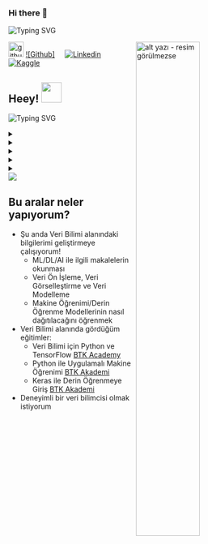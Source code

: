 ### Hi there 👋

<!--
**OMaGe-Muhterem/OMaGe-Muhterem** is a ✨ _special_ ✨ repository because its `README.md` (this file) appears on your GitHub profile.

Here are some ideas to get you started:

- 🔭 I’m currently working on Python and Data Science
- 🌱 I’m currently learning Pandas
- 👯 I’m looking to collaborate on ...
- 🤔 I’m looking for help with ...
- 💬 Ask me about Math and Python
- 📫 How to reach me: ...
- ⚡ Fun fact: ...
-->

![Typing SVG](https://readme-typing-svg.herokuapp.com?font=Architects+Daughter&color=10872A&size=30&lines=Merhaba!+Ben+Muhterem+Gül++;Veri+Bilimi+Yolcusu++;Matematik+Öğretmeni++;OMaGe+kitaplarının+yazarı++)

<p>
    <img width="50%" align="right" alt="alt yazı - resim görülmezse" src="https://github-readme-stats.vercel.app/api?username=OMaGe-Muhterem&show_icons=true&hide_border=true"/>
    
[<img src='https://cdn.jsdelivr.net/npm/simple-icons@3.0.1/icons/github.svg' alt='github' width='30' height='30'>](https://github.com/Muhterem)
[![Github]](https://github.com/muhterem) &nbsp; &nbsp;
[![Linkedin](https://img.shields.io/badge/-LinkedIn-blue?style=flat&logo=Linkedin&logoColor=white)](https://www.linkedin.com/in//) &nbsp; &nbsp; 
[![Kaggle](https://img.shields.io/badge/-Kaggle-20beff?style=flat&logo=Kaggle&logoColor=white)](https://kaggle.com/) </p>


## Heey!  <img src="https://raw.githubusercontent.com/iampavangandhi/iampavangandhi/master/gifs/Hi.gif" width="40px">

![Typing SVG](https://readme-typing-svg.herokuapp.com?font=Architects+Daughter&color=A0172A&size=24&lines=Profilime+ait+ayrıntılar+için;++>++simgelerini+tıkla+...) 

<details>  <h4> İletişim </h4> 
  <summary>
    </summary>
<div>
  <samp>
    <p align="center">
      <br/>
<a href="[https://www.hackerrank.com/OvinduWijethunge](https://www.hackerrank.com/muhteremgul3442)" target="blank"><img align="center" src="https://cdn.worldvectorlogo.com/logos/hackerrank.svg" alt="hack_ovindu" height="30" width="40" /></a>
 <a href = "mailto: muhteremgul3442@gmail.com"><img align="center" src="https://seeklogo.com/images/G/gmail-new-2020-logo-32DBE11BB4-seeklogo.com.png" height="30" width="40" /></a>
    </p>
  </samp>
</div>
</details>

<details> <h4> Profilim Özet  </h4>
  <summary> 
     </summary>
<div>
 <p align="center">
  <a href="github.com/OMaGe-Muhterem" target="blank"><img align="center" 
     src="https://badges.pufler.dev/years/OMaGe-Muhterem/?style=for-the-badge&color=27a4fb&logo=github&label=Account+Age"
     alt="account age" /></a>
  </p>
  <p align="center">
  <a href="github.com/OMaGe-Muhterem" target="blank"><img align="center" 
     src="https://badges.pufler.dev/updated/OMaGe-Muhterem?style=for-the-badge&color=ff00b4&logo=github&label=Profile+Updated"
     alt="updated" /></a>
  <a href="github.com/OMaGe-Muhterem" target="blank"><img align="center" 
     src="https://badges.pufler.dev/repos/OMaGe-Muhterem/?style=for-the-badge&color=251ee7&logo=github&label=Public+Repos"
     alt="repos" /></a>  
  <a href="github.com/OMaGe-Muhterem" target="blank"><img align="center" 
     src="https://badges.pufler.dev/visits/OMaGe-Muhterem/OMaGe-Muhterem?style=for-the-badge&color=e74c3c&logo=github&label=Spying+Counter"
     alt="spying counter" /></a> 
 </p>
</div>
</details>

<details> <h4> Diğer Bir Bölüm </h4>
  <summary> </summary>
<div>

</div>

```python
def fonksiyon(parametre):
    print(",,,,,,,,,,,,,,,,,,,,,,,,,,,,,,,,,,,,,,,,,,,,,,,,,,,,")
    return print("*" * 20)
```
</details>

<details> <h4> GitHub Profil Durumum </h4>
  <summary> </summary>
  <div>
  <p> &nbsp; &nbsp; &nbsp;
      <img width="45%" src="https://github-readme-stats.vercel.app/api/top-langs/?username=OMaGe-Muhterem&theme=dark&layout=compact" />
      &nbsp; &nbsp; &nbsp;&nbsp; 
      <img width="45%" src="https://github-readme-streak-stats.herokuapp.com/?user=OMaGe-Muhterem&theme=gruvbox&hide_border=true" /></p>
    </div>
</details>

<details> <h4> 📈 Son İstatistik</h4>
  <summary></summary>
  <br/>
<a href="https://github.com/ashutosh00710/github-readme-activity-graph"><img alt="OMaGe-Muhterem" src="https://activity-graph.herokuapp.com/graph/?username=OMaGe-Muhterem&bg_color=000&color=fff&line=00E676&point=fff&hide_border=true" /></a>
    <hr>

## Profilimi incelediğiniz için teşekkür ederim...
![Visitor Count](https://profile-counter.glitch.me/OMaGe-Muhterem/count.svg)
<hr>
</details> 
<img src="https://user-images.githubusercontent.com/73097560/115834477-dbab4500-a447-11eb-908a-139a6edaec5c.gif">

## Bu aralar neler yapıyorum? 

- Şu anda Veri Bilimi alanındaki bilgilerimi geliştirmeye çalışıyorum!
   - ML/DL/AI ile ilgili makalelerin okunması
   - Veri Ön İşleme, Veri Görselleştirme ve Veri Modelleme
   - Makine Öğrenimi/Derin Öğrenme Modellerinin nasıl dağıtılacağını öğrenmek
- Veri Bilimi alanında gördüğüm eğitimler:
    - Veri Bilimi için Python ve TensorFlow [BTK Academy](https://www.btkakademi.gov.tr/portal/course/veri-bilimi-icin-python-ve-tensorflow-11705)
   - Python ile Uygulamalı Makine Öğrenimi [BTK Akademi](https://www.btkakademi.gov.tr/portal/course/python-ile-makine-oegrenmesi-11800)
   - Keras ile Derin Öğrenmeye Giriş [BTK Akademi](https://www.btkakademi.gov.tr/portal/course/keras-ile-derin-oegrenmeye-giris-10599)
- Deneyimli bir veri bilimcisi olmak istiyorum


  
